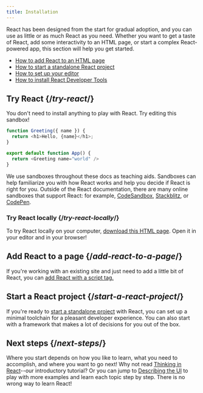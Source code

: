 ```yaml
---
title: Installation
---
```


<Intro>

React has been designed from the start for gradual adoption, and you can use as little or as much React as you need. Whether you want to get a taste of React, add some interactivity to an HTML page, or start a complex React-powered app, this section will help you get started.

</Intro>

<YouWillLearn>

* [How to add React to an HTML page](/learn/add-react-to-a-website)
* [How to start a standalone React project](/learn/start-a-new-react-project)
* [How to set up your editor](/learn/editor-setup)
* [How to install React Developer Tools](/learn/react-developer-tools)

</YouWillLearn>

## Try React {/*try-react*/}

You don't need to install anything to play with React. Try editing this sandbox!

<Sandpack>

```js
function Greeting({ name }) {
  return <h1>Hello, {name}</h1>;
}

export default function App() {
  return <Greeting name="world" />
}
```

</Sandpack>

We use sandboxes throughout these docs as teaching aids. Sandboxes can help familiarize you with how React works and help you decide if React is right for you. Outside of the React documentation, there are many online sandboxes that support React: for example, [CodeSandbox](https://codesandbox.io/s/new), [Stackblitz](https://stackblitz.com/fork/react), or [CodePen](
https://codepen.io/pen/?template=wvdqJJm).

### Try React locally {/*try-react-locally*/}

To try React locally on your computer, [download this HTML page](https://raw.githubusercontent.com/reactjs/reactjs.org/main/static/html/single-file-example.html). Open it in your editor and in your browser!

## Add React to a page {/*add-react-to-a-page*/}

If you're working with an existing site and just need to add a little bit of React, you can [add React with a script tag.](/learn/add-react-to-a-website)

## Start a React project {/*start-a-react-project*/}

If you're ready to [start a standalone project](/learn/start-a-new-react-project) with React, you can set up a minimal toolchain for a pleasant developer experience. You can also start with a framework that makes a lot of decisions for you out of the box.

## Next steps {/*next-steps*/}

Where you start depends on how you like to learn, what you need to accomplish, and where you want to go next! Why not read [Thinking in React](/learn/thinking-in-react)--our introductory tutorial? Or you can jump to [Describing the UI](/learn/describing-the-ui) to play with more examples and learn each topic step by step. There is no wrong way to learn React!
